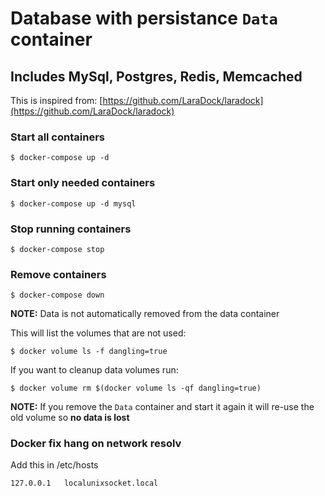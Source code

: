 Database with persistance `Data` container
===
## Includes MySql, Postgres, Redis, Memcached

This is inspired from: [https://github.com/LaraDock/laradock](https://github.com/LaraDock/laradock)

### Start all containers

	$ docker-compose up -d

### Start only needed containers

	$ docker-compose up -d mysql

### Stop running containers

	$ docker-compose stop

### Remove containers

    $ docker-compose down

**NOTE:** Data is not automatically removed from the data container

This will list the volumes that are not used:

	$ docker volume ls -f dangling=true

If you want to cleanup data volumes run:

	$ docker volume rm $(docker volume ls -qf dangling=true)

**NOTE:** If you remove the `Data` container and start it again it will re-use the old volume so **no data is lost**


### Docker fix hang on network resolv

Add this in /etc/hosts

	127.0.0.1	localunixsocket.local
